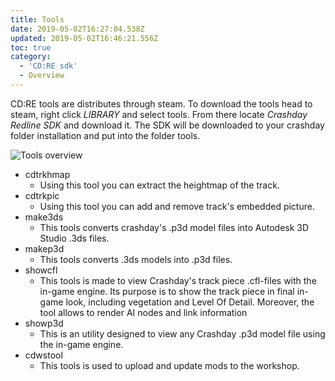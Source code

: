 ```yaml
---
title: Tools
date: 2019-05-02T16:27:04.538Z
updated: 2019-05-02T16:46:21.556Z
toc: true
category:
  - 'CD:RE sdk'
  - Overview
---
```

CD:RE tools are distributes through steam. To download the tools head to steam, right click _LIBRARY_ and select tools. From there locate _Crashday Redline SDK_ and download it. The SDK will be downloaded to your crashday folder installation and put into the folder tools. 

![Tools overview](/source/tools_overview.png "Tools overview")

* cdtrkhmap
  * Using this tool you can extract the heightmap of the track.
* cdtrkpic
  * Using this tool you can add and remove track's embedded picture.
* make3ds
  * This tools converts crashday's .p3d model files into Autodesk 3D Studio .3ds files.
* makep3d
  *  This tools converts .3ds models into .p3d files.
* showcfl
  *  This tools is made to view Crashday's track piece .cfl-files with the in-game engine. Its purpose is to show the track piece in final in-game look, including vegetation and Level Of Detail. Moreover, the tool allows to render AI nodes and link information
* showp3d
  *  This is an utility designed to view any Crashday .p3d model file using the in-game engine.
* cdwstool
  * This tools is used to upload and update mods to the workshop.
